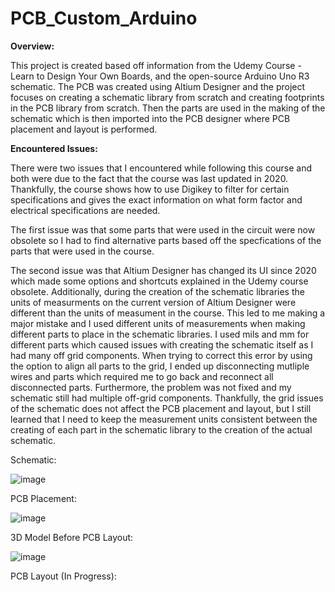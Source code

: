 # PCB_Custom_Arduino

**Overview:**  
    
  This project is created based off information from the Udemy Course - Learn to Design Your Own Boards, and the open-source Arduino Uno R3 schematic. The PCB was created using Altium Designer and the project focuses on creating a schematic library from scratch and creating footprints in the PCB library from scratch. Then the parts are used in the making of the schematic which is then imported into the PCB designer where PCB placement and layout is performed.

**Encountered Issues:** 

  There were two issues that I encountered while following this course and both were due to the fact that the course was last updated in 2020. Thankfully, the course shows how to use Digikey to filter for certain specifications and gives the exact information on what form factor and electrical specifications are needed.    
    
  The first issue was that some parts that were used in the circuit were now obsolete so I had to find alternative parts based off the specfications of the parts that were used in the course.     
    
  The second issue was that Altium Designer has changed its UI since 2020 which made some options and shortcuts explained in the Udemy course obsolete. Additionally, during the creation of the schematic libraries the units of measurments on the current version of Altium Designer were different than the units of measument in the course. This led to me making a major mistake and I used different units of measurements when making different parts to place in the schematic libraries. I used mils and mm for different parts which caused issues with creating the schematic itself as I had many off grid components. When trying to correct this error by using the option to align all parts to the grid, I ended up disconnecting mutliple wires and parts which required me to go back and reconnect all disconnected parts. Furthermore, the problem was not fixed and my schematic still had multiple off-grid components. Thankfully, the grid issues of the schematic does not affect the PCB placement and layout, but I still learned that I need to keep the measurement units consistent between the creating of each part in the schematic library to the creation of the actual schematic.

Schematic:

![image](https://github.com/Hayden-Cao/PCB_Custom_Arduino/assets/130268332/8acf9905-d22f-4fce-bfde-3b03639fa933)


PCB Placement:

![image](https://github.com/Hayden-Cao/PCB_Custom_Arduino/assets/130268332/13e063b1-6665-4eac-a857-496654f282b5)


3D Model Before PCB Layout:

![image](https://github.com/Hayden-Cao/PCB_Custom_Arduino/assets/130268332/40ce8599-3114-4991-949c-761897c8bd4c)


PCB Layout (In Progress):


